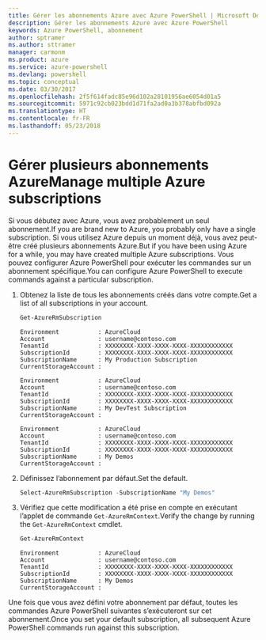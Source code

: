 ```yaml
---
title: Gérer les abonnements Azure avec Azure PowerShell | Microsoft Docs
description: Gérer les abonnements Azure avec Azure PowerShell
keywords: Azure PowerShell, abonnement
author: sptramer
ms.author: sttramer
manager: carmonm
ms.product: azure
ms.service: azure-powershell
ms.devlang: powershell
ms.topic: conceptual
ms.date: 03/30/2017
ms.openlocfilehash: 2f5f614fadc85e96d102a28101956ae6054d01a5
ms.sourcegitcommit: 5971c92cb023bdd1d71fa2ad0a3b378abfbd092a
ms.translationtype: HT
ms.contentlocale: fr-FR
ms.lasthandoff: 05/23/2018
---
```

# <a name="manage-multiple-azure-subscriptions"></a><span data-ttu-id="9ea7f-104">Gérer plusieurs abonnements Azure</span><span class="sxs-lookup"><span data-stu-id="9ea7f-104">Manage multiple Azure subscriptions</span></span>

<span data-ttu-id="9ea7f-105">Si vous débutez avec Azure, vous avez probablement un seul abonnement.</span><span class="sxs-lookup"><span data-stu-id="9ea7f-105">If you are brand new to Azure, you probably only have a single subscription.</span></span> <span data-ttu-id="9ea7f-106">Si vous utilisez Azure depuis un moment déjà, vous avez peut-être créé plusieurs abonnements Azure.</span><span class="sxs-lookup"><span data-stu-id="9ea7f-106">But if you have been using Azure for a while, you may have created multiple Azure subscriptions.</span></span> <span data-ttu-id="9ea7f-107">Vous pouvez configurer Azure PowerShell pour exécuter les commandes sur un abonnement spécifique.</span><span class="sxs-lookup"><span data-stu-id="9ea7f-107">You can configure Azure PowerShell to execute commands against a particular subscription.</span></span>

1. <span data-ttu-id="9ea7f-108">Obtenez la liste de tous les abonnements créés dans votre compte.</span><span class="sxs-lookup"><span data-stu-id="9ea7f-108">Get a list of all subscriptions in your account.</span></span>

    ```powershell
    Get-AzureRmSubscription
    ```

    ```
    Environment           : AzureCloud
    Account               : username@contoso.com
    TenantId              : XXXXXXXX-XXXX-XXXX-XXXX-XXXXXXXXXXXX
    SubscriptionId        : XXXXXXXX-XXXX-XXXX-XXXX-XXXXXXXXXXXX
    SubscriptionName      : My Production Subscription
    CurrentStorageAccount :

    Environment           : AzureCloud
    Account               : username@contoso.com
    TenantId              : XXXXXXXX-XXXX-XXXX-XXXX-XXXXXXXXXXXX
    SubscriptionId        : XXXXXXXX-XXXX-XXXX-XXXX-XXXXXXXXXXXX
    SubscriptionName      : My DevTest Subscription
    CurrentStorageAccount :

    Environment           : AzureCloud
    Account               : username@contoso.com
    TenantId              : XXXXXXXX-XXXX-XXXX-XXXX-XXXXXXXXXXXX
    SubscriptionId        : XXXXXXXX-XXXX-XXXX-XXXX-XXXXXXXXXXXX
    SubscriptionName      : My Demos
    CurrentStorageAccount :
    ```

2. <span data-ttu-id="9ea7f-109">Définissez l’abonnement par défaut.</span><span class="sxs-lookup"><span data-stu-id="9ea7f-109">Set the default.</span></span>

    ```powershell
    Select-AzureRmSubscription -SubscriptionName "My Demos"
    ```

3. <span data-ttu-id="9ea7f-110">Vérifiez que cette modification a été prise en compte en exécutant l’applet de commande `Get-AzureRmContext`.</span><span class="sxs-lookup"><span data-stu-id="9ea7f-110">Verify the change by running the `Get-AzureRmContext` cmdlet.</span></span>

    ```powershell
    Get-AzureRmContext
    ```

    ```
    Environment           : AzureCloud
    Account               : username@contoso.com
    TenantId              : XXXXXXXX-XXXX-XXXX-XXXX-XXXXXXXXXXXX
    SubscriptionId        : XXXXXXXX-XXXX-XXXX-XXXX-XXXXXXXXXXXX
    SubscriptionName      : My Demos
    CurrentStorageAccount :
    ```

<span data-ttu-id="9ea7f-111">Une fois que vous avez défini votre abonnement par défaut, toutes les commandes Azure PowerShell suivantes s’exécuteront sur cet abonnement.</span><span class="sxs-lookup"><span data-stu-id="9ea7f-111">Once you set your default subscription, all subsequent Azure PowerShell commands run against this subscription.</span></span>
